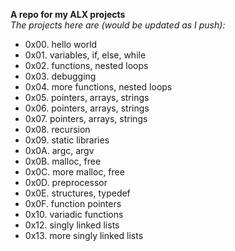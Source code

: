**A repo for my ALX projects**\
_The projects here are (would be updated as I push):_

- 0x00. hello world
- 0x01. variables, if, else, while
- 0x02. functions, nested loops
- 0x03. debugging
- 0x04. more functions, nested loops
- 0x05. pointers, arrays, strings
- 0x06. pointers, arrays, strings
- 0x07. pointers, arrays, strings
- 0x08. recursion
- 0x09. static libraries
- 0x0A. argc, argv
- 0x0B. malloc, free
- 0x0C. more malloc, free
- 0x0D. preprocessor
- 0x0E. structures, typedef
- 0x0F. function pointers
- 0x10. variadic functions
- 0x12. singly linked lists
- 0x13. more singly linked lists
